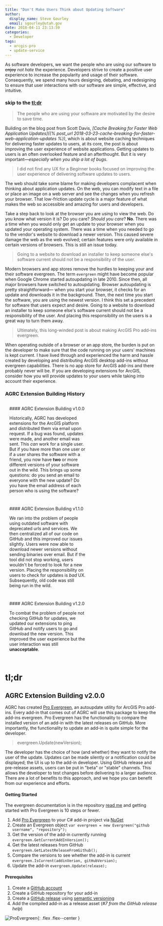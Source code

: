 ```yaml
---
title: "Don't Make Users Think about Updating Software"
author:
  display_name: Steve Gourley
  email: sgourley@utah.gov
date: 2018-04-11 23:13:59
categories:
  - Developer
tags:
  - arcgis-pro
  - update-service
---
```


As software developers, we want the people who are using our software to ~~enjoy~~ _not hate_ the experience. Developers strive to create a positive user experience to increase the popularity and usage of their software. Consequently, we spend many hours designing, debating, and redesigning to ensure that user interactions with our software are simple, effective, and intuitive.

### skip to the [tl;dr <i class="fas fa-long-arrow-alt-down"></i>](#tldr)

> The people who are using your software are motivated by the desire to save time.

Building on the blog post from Scott Davis, _[Cache Breaking for Faster Web Application Updates]({% post_url 2018-03-23-cache-breaking-for-faster-web-application-updates %})_, which is about website caching techniques for delivering faster updates to users, at its core, the post is about improving the user experience of website applications. Getting updates to users is an often overlooked feature and an afterthought. But it is very important—_especially when you ship a lot of bugs_.

> I did not find any UX for a Beginner books focused on improving the user experience of delivering software updates to users.

The web should take some blame for making developers complacent when thinking about application updates. On the web, you can modify text in a file or place an image on a web server and see the changes when you refresh your browser. That low-friction update cycle is a major feature of what makes the web so accessible and amazing for users and developers.

Take a step back to look at the browser you are using to view the web. Do you know what version it is? Do you care? _Should you care_? **No**. There was a time when you would only get an update to your browser when you updated your operating system. There was a time when you needed to go to the vendor's website to download a newer version. This caused severe damage the web as the web evolved; certain features were only available in certain versions of browsers. This is still an issue today.

> Going to a website to download an installer to keep someone else's software current should not be a responsibility of the user.

Modern browsers and app stores remove the hurdles to keeping your and their software evergreen. The term `evergreen` might have become popular when Google Chrome started autoupdating in late 2010. Since then, all major browsers have switched to autoupdating. Browser autoupdating is pretty straightforward&mdash; when you start your browser, it checks for an update and downloads it in the background. Then, the next time you start the software, you are using the newest version. I think this set a precedent for software that users expect and desire. Going to a website to download an installer to keep someone else's software current should not be a responsibility of the user. And placing this responsibility on the users is a great way to turn them away.

> Ultimately, this long-winded post is about making ArcGIS Pro add-ins evergreen.

When operating outside of a browser or an app store, the burden is put on the developer to make sure that the code running on your users' machines is kept current. I have lived through and experienced the harm and hassle created by developing and distributing ArcGIS desktop add-ins without evergreen capabilities. There is no app store for ArcGIS add-ins and there probably never will be. If you are developing extensions for ArcGIS, consider how you will provide updates to your users while taking into account their experience.

### AGRC Extension Building History

<div class="flex flex--around flex--wrap">
  <div style="width:50%;padding:1em" markdown="1">
#### AGRC Extension Building v1.0.0

Historically, AGRC has developed extensions for the ArcGIS platform and distributed them via email upon request. If a bug was found, updates were made, and another email was sent. This _can_ work for a single user. But if you have more than one user or if a user shares the software with a friend, you now have **two** or more different versions of your software out in the wild. This brings up some questions: do you send an email to everyone with the new update? Do you have the email address of each person who is using the software?
  </div>
  <div style="width:50%;padding:1em" markdown="1">
#### AGRC Extension Building v1.1.0

We ran into the problem of people using outdated software with deprecated urls and services. We then centralized all of our code on GitHub and this improved our issues slightly. Users were now able to download newer versions without sending binaries over email. But if the tool did not stop working, users wouldn't be forced to look for a new version. Placing the responsibility on users to check for updates is _bad_ UX. Subsequently, old code was still being run in the wild.
  </div>
  <div style="width:50%;padding:1em" markdown="1">
#### AGRC Extension Building v1.2.0

To combat the problem of people not checking GitHub for updates, we updated our extensions to ping GitHub and notify users to go and download the new version. This improved the user experience but the user interaction was still **unacceptable**.
  </div>
</div>

# tl;dr
## AGRC Extension Building v2.0.0

AGRC has created [Pro Evergreen](https://github.com/steveoh/pro-evergreen), an autoupdate utility for ArcGIS Pro add-ins. Every add-in that comes out of AGRC will use this package to keep the add-ins evergreen. Pro Evergreen has the functionality to compare the installed version of an add-in with the latest releases on GitHub. More importantly, the functionality to update an add-in is quite simple for the developer.

> evergreen.Update(newVersion);

The developer has the choice of how (and whether) they want to notify the user of the update. Updates can be made silently or a notification could be displayed; the UI is up to the add-in developer. Using GitHub release and pre-release assets, users can be put in "beta" or "stable" channels. This allows the developer to test changes before delivering to a larger audience. There are a lot of benefits to this approach, and we hope you can benefit from our experience and efforts.

#### Getting Started

The evergreen documentation is in the repository [read me](https://github.com/steveoh/pro-evergreen/blob/master/README.md) and getting started with Pro Evergreen is 10 steps or fewer.

1. Add [Pro Evergreen](https://www.nuget.org/packages/ProEvergreen) to your C# add-in project via [NuGet](https://docs.microsoft.com/en-us/nuget/quickstart/install-and-use-a-package-in-visual-studio)
2. Create an Evergreen object `var evergreen = new Evergreen("github username", "repository");`
3. Get the version of the add-in currently running `evergreen.GetCurrentAddInVersion();`
3. Get the latest releases from GitHub `evergreen.GetLatestReleaseFromGithub();`
4. Compare the versions to see whether the add-in is current `evergreen.IsCurrent(addinVerion, gitHubVersion);`
5. Update the add-in `evergreen.Update(release);`

#### Prerequisites

1. Create a [GitHub account](https://github.com/join)
2. Create a GitHub repository for your add-in
2. Create a [GitHub release](https://help.github.com/articles/creating-releases/) using [semantic versioning](https://semver.org)
3. Add the compiled add-in as a release asset (_#7 from the GitHub release help_)

![ProEvergreen](https://github.com/steveoh/pro-evergreen/raw/master/proevergreen.png){: .flex .flex--center }
